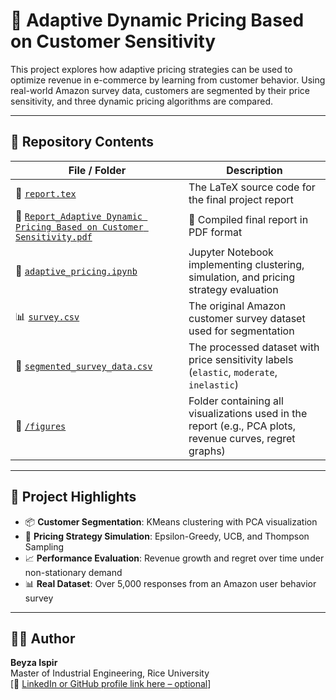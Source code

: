 # 🧠 Adaptive Dynamic Pricing Based on Customer Sensitivity

This project explores how adaptive pricing strategies can be used to optimize revenue in e-commerce by learning from customer behavior. Using real-world Amazon survey data, customers are segmented by their price sensitivity, and three dynamic pricing algorithms are compared.

---

## 📁 Repository Contents

| File / Folder | Description |
|---------------|-------------|
| 📄 [`report.tex`](https://github.com/beyzaispiir/Adaptive-Dynamic-Pricing-Based-on-Customer-Sensitivity/blob/main/report.tex) | The LaTeX source code for the final project report |
| 📄 [`Report_Adaptive Dynamic Pricing Based on Customer Sensitivity.pdf`](https://github.com/beyzaispiir/Adaptive-Dynamic-Pricing-Based-on-Customer-Sensitivity/blob/main/Report_Adaptive%20Dynamic%20Pricing%20Based%20on%20Customer%20Sensitivity.pdf) | 📘 Compiled final report in PDF format |
| 🧠 [`adaptive_pricing.ipynb`](https://github.com/beyzaispiir/Adaptive-Dynamic-Pricing-Based-on-Customer-Sensitivity/blob/main/adaptive_pricing.ipynb) | Jupyter Notebook implementing clustering, simulation, and pricing strategy evaluation |
| 📊 [`survey.csv`](https://github.com/beyzaispiir/Adaptive-Dynamic-Pricing-Based-on-Customer-Sensitivity/blob/main/survey.csv) | The original Amazon customer survey dataset used for segmentation |
| 🧪 [`segmented_survey_data.csv`](https://github.com/beyzaispiir/Adaptive-Dynamic-Pricing-Based-on-Customer-Sensitivity/blob/main/segmented_survey_data.csv) | The processed dataset with price sensitivity labels (`elastic`, `moderate`, `inelastic`) |
| 📂 [`/figures`](https://github.com/beyzaispiir/Adaptive-Dynamic-Pricing-Based-on-Customer-Sensitivity/tree/main/figures) | Folder containing all visualizations used in the report (e.g., PCA plots, revenue curves, regret graphs) |

---

## 🧪 Project Highlights

- 📦 **Customer Segmentation**: KMeans clustering with PCA visualization  
- 🎯 **Pricing Strategy Simulation**: Epsilon-Greedy, UCB, and Thompson Sampling  
- 📈 **Performance Evaluation**: Revenue growth and regret over time under non-stationary demand  
- 📊 **Real Dataset**: Over 5,000 responses from an Amazon user behavior survey  

---

## 👩‍💻 Author

**Beyza Ispir**  
Master of Industrial Engineering, Rice University  
[📧 [LinkedIn or GitHub profile link here – optional](https://www.linkedin.com/in/beyza-ispir-58530b26b/)]

